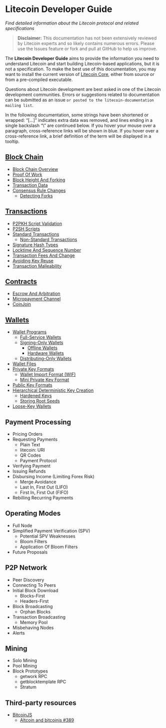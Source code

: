 # Litecoin Developer Guide
_Find detailed information about the Litecoin protocol and related specifications_

> **Disclaimer:** This documentation has not been extensively reviewed by Litecoin experts and so likely contains numerous errors. Please use the Issues feature or fork and pull at GitHub to help us improve.

The **Litecoin Developer Guide** aims to provide the information you need to understand Litecoin and start building Litecoin-based applications, but it is not a specification. To make the best use of this documentation, you may want to install the current version of [Litecoin Core](https://www.litecoin.org), either from source or from a pre-compiled executable.

Questions about Litecoin development are best asked in one of the Litecoin development communities. Errors or suggestions related to documentation can be submitted as an issue `or posted to the litecoin-documentation mailing list`.

In the following documentation, some strings have been shortened or wrapped: “[…]” indicates extra data was removed, and lines ending in a single backslash “\” are continued below. If you hover your mouse over a paragraph, cross-reference links will be shown in blue. If you hover over a cross-reference link, a brief definition of the term will be displayed in a tooltip.

## [Block Chain](Block-Chain.md)
- [Block Chain Overview](Block-Chain.md#block-chain-overview)
- [Proof Of Work](Block-Chain.md#proof-of-work)
- [Block Height And Forking](Block-Chain.md#block-height-and-forking)
- [Transaction Data](Block-Chain.md#transaction-data)
- [Consensus Rule Changes](Block-Chain.md#consensus-rule-changes)
  - [Detecting Forks](Block-Chain.md#detecting-forks)
    
## [Transactions](Transactions.md)
- [P2PKH Script Validation](Transactions.md#p2pkh-script-validation)
- [P2SH Scripts](Transactions.md#p2sh-scripts)
- [Standard Transactions](Transactions.md#standard-transactions)
  - [Non-Standard Transactions](Transactions.md#non-standard-transactions)
- [Signature Hash Types](Transactions.md#signature-hash-types)
- [Locktime And Sequence Number](Transactions.md#locktime-and-sequence-number)
- [Transaction Fees And Change](Transactions.md#transaction-fees-and-change)
- [Avoiding Key Reuse](Transactions.md#avoiding-key-reuse)
- [Transaction Malleability](Transactions.md#transaction-malleability)

## [Contracts](Contracts.md)
- [Escrow And Arbitration](Contracts.md#escrow-and-arbitration)
- [Micropayment Channel](Contracts.md#micropayment-channel)
- [CoinJoin](Contracts.md#coinjoin)

## [Wallets](Wallets.md)
- [Wallet Programs](Wallets.md#wallet-program)
  - [Full-Service Wallets](Wallets.md#fukk-service-wallets)
  - [Signing-Only Wallets](Wallets.md#signing-only-wallets)
    - [Offline Wallets](Wallets.md#offline-wallets)
    - [Hardware Wallets](Wallets.md#hardware-wallets)
  - [Distributing-Only Wallets](Wallets.md#distributing-only-wallets)
- [Wallet Files](Wallets.md#wallet-files)
- [Private Key Formats](Wallets.md#private-key-formats)
  - [Wallet Import Format (WIF)](Wallets.md#wallet-import-format)
  - [Mini Private Key Format](Wallets.md#mini-private-key-formats)
- [Public Key Formats](Wallets.md#public-key-formats)
- [Hierarchical Deterministic Key Creation](Wallets.md#hierarchical-determinist-key-creation)
  - [Hardened Keys](Wallets.md#hardened-keys)
  - [Storing Root Seeds](Wallets.md#storing-root-seeds)
- [Loose-Key Wallets](Wallets.md#Loose-Key-wallets)

## Payment Processing
- Pricing Orders
- Requesting Payments
  - Plain Text
  - litecoin: URI
  - QR Codes
  - Payment Protocol
- Verifying Payment
- Issuing Refunds
- Disbursing Income (Limiting Forex Risk)
  - Merge Avoidance
  - Last In, First Out (LIFO)
  - First In, First Out (FIFO)
- Rebilling Recurring Payments

## Operating Modes
- Full Node
- Simplified Payment Verification (SPV)
  - Potential SPV Weaknesses
  - Bloom Filters
  - Application Of Bloom Filters
- Future Proposals

## P2P Network
- Peer Discovery
- Connecting To Peers
- Initial Block Download
  - Blocks-First
  - Headers-First
- Block Broadcasting
  - Orphan Blocks
- Transaction Broadcasting
  - Memory Pool
- Misbehaving Nodes
- Alerts

## Mining
- Solo Mining
- Pool Mining
- Block Prototypes
  - getwork RPC
  - getblocktemplate RPC
  - Stratum

## Third-party resources
- [BitcoinJS](https://github.com/bitcoinjs/bitcoinjs-lib)
  - [Altcoin and bitcoinjs #389](https://github.com/bitcoinjs/bitcoinjs-lib/issues/389)
